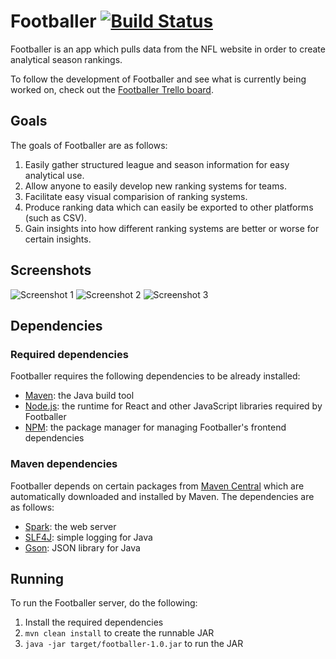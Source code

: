 # Footballer [![Build Status](https://travis-ci.org/jswny/footballer.svg?branch=master)](https://travis-ci.org/jswny/footballer)
Footballer is an app which pulls data from the NFL website in order to create analytical season rankings.

To follow the development of Footballer and see what is currently being worked on, check out the [Footballer Trello board](https://trello.com/b/mNJ4uIv9).

## Goals
The goals of Footballer are as follows:
1. Easily gather structured league and season information for easy analytical use.
2. Allow anyone to easily develop new ranking systems for teams.
3. Facilitate easy visual comparision of ranking systems.
4. Produce ranking data which can easily be exported to other platforms (such as CSV).
5. Gain insights into how different ranking systems are better or worse for certain insights.

## Screenshots
![Screenshot 1](https://i.imgur.com/DB219qw.png "Screenshot 1")
![Screenshot 2](https://i.imgur.com/pxfzf16.png "Screenshot 2")
![Screenshot 3](https://i.imgur.com/RMjC66M.png "Screenshot 3")

## Dependencies
### Required dependencies
Footballer requires the following dependencies to be already installed: 
- [Maven](https://maven.apache.org/): the Java build tool
- [Node.js](https://nodejs.org/): the runtime for React and other JavaScript libraries required by Footballer
- [NPM](https://www.npmjs.com/): the package manager for managing Footballer's frontend dependencies

### Maven dependencies
Footballer depends on certain packages from [Maven Central](https://search.maven.org/) which are automatically downloaded and installed by Maven. The dependencies are as follows:
- [Spark](http://sparkjava.com/): the web server
- [SLF4J](https://slf4j.org/): simple logging for Java
- [Gson](https://github.com/google/gson): JSON library for Java

## Running
To run the Footballer server, do the following:
1. Install the required dependencies
2. `mvn clean install` to create the runnable JAR
3. `java -jar target/footballer-1.0.jar` to run the JAR